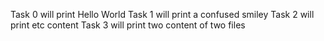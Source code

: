 Task 0 will print Hello World
Task 1 will print a confused smiley
Task 2 will print etc content
Task 3 will print two content of two files
